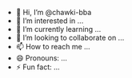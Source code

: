 - 👋 Hi, I’m @chawki-bba
- 👀 I’m interested in ...
- 🌱 I’m currently learning ...
- 💞️ I’m looking to collaborate on ...
- 📫 How to reach me ...
- 😄 Pronouns: ...
- ⚡ Fun fact: ...

<!---
chawki-bba/chawki-bba is a ✨ special ✨ repository because its `README.md` (this file) appears on your GitHub profile.
You can click the Preview link to take a look at your changes.
--->
